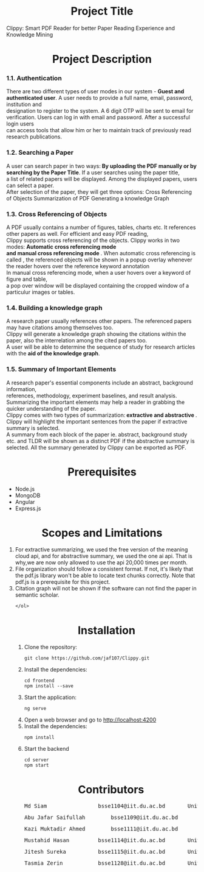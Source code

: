<h1 align="center">Project Title</h1>
Clippy: Smart PDF Reader for better Paper Reading Experience and Knowledge Mining

<h1 align="center">Project Description</h1>

<h3>1.1. Authentication</h3>
There are two different types of user modes in our system - <b>Guest and authenticated user</b>. A user needs to provide a full name, email, password, institution and  <br> designation to register to the system. A 6 digit OTP will be sent to email for verification. Users can log in with email and password. After a successful login users  <br> can access tools that allow him or her to maintain track of previously read research publications.<br>
<h3>1.2. Searching a Paper</h3>
A user can search paper in two ways:<b> By uploading the PDF manually or by searching by the Paper Title</b>. If a user searches using the paper title, <br> a list of related papers will be displayed. Among the displayed papers, users can select a paper. <br> After selection of the paper, they will get three options:
Cross Referencing of Objects
Summarization of PDF
Generating a knowledge Graph<br>
<h3>1.3. Cross Referencing of Objects </h3>
A PDF usually contains a number of figures, tables, charts etc. It references other papers as well. For efficient and easy PDF reading, <br> Clippy supports cross referencing of the objects. Clippy works in two modes: <b> Automatic cross referencing mode <br> and manual cross referencing  mode </b>. When automatic cross referencing is called , the referenced objects will be shown in a popup overlay whenever the reader hovers over the reference keyword annotation <br> In manual cross referencing mode, when a user hovers over a keyword of figure and table,<br> a pop over window will be displayed containing the cropped window of a <br> particulur images or tables.
<h3>1.4. Building a knowledge graph </h3>
A research paper usually references other papers. The referenced papers may have citations among themselves too. <br> Clippy will generate a knowledge graph showing the citations within the paper, also the interrelation among the cited papers too. <br> A user will be able to determine the sequence of study for research articles with the <b> aid of the knowledge graph</b>.<br>
<h3>1.5. Summary of Important Elements </h3>
A research paper's essential components include an abstract, background information, <br> references, methodology, experiment baselines, and result analysis. Summarizing the important elements may help a reader in grabbing the quicker understanding of the paper. <br> Clippy comes with two types of summarization:<b> extractive and abstractive </b>. Clippy will highlight the important sentences from the paper if extractive summary is selected. <br> A summary from each block of the paper ie. abstract, background study etc. and TLDR will be shown as a distinct PDF if the abstractive summary is selected.
All the summary generated by Clippy can be exported as PDF.


<h1 align="center">Prerequisites</h1>
	<ul>
		<li>Node.js</li>
		<li>MongoDB</li>
  	<li>Angular</li>
		<li>Express.js</li>
	</ul>
	
<h1 align="center">Scopes and Limitations</h1>
	<ol>
		<li>For extractive summarizing, we used the free version of the meaning cloud api, and for abstractive summary, we used the one ai api.
That is why,we are now only allowed to use the api 20,000 times per month.
		</li>
		<li>File organization should follow a consistent format. If not, it's likely that the pdf.js library won't be able to locate text chunks correctly.
Note that pdf.js is a prerequisite for this project.
		</li>
<li>Citation graph will not be shown if the software can not find the paper in semantic scholar.
		</li>	

  	</ol>
	
<h1 align="center">Installation</h1>
	<ol>
		<li>Clone the repository:</li>
		<pre><code>git clone https://github.com/jaf107/Clippy.git</code></pre>
		<li>Install the dependencies:</li>
  		<pre><code>cd frontend</code>
<code>npm install --save</code></pre>
		<li>Start the application:</li>
		<pre><code>ng serve</code></pre>
		<li>Open a web browser and go to <a href="http://localhost:4200">http://localhost:4200</a></li>
		<li>Install the dependencies:</li>
	<pre><code>npm install</code></pre>
		<li>Start the backend</li>
<pre><code>cd server</code>
<code>npm start</code></pre>
  	</ol>
	<ul>
		<h1 align="center">Contributors</h1>
		<pre><li>Md Siam				bsse1104@iit.du.ac.bd		University of Dhaka</li></pre>
	<pre><li>Abu Jafar Saifullah		bsse1109@iit.du.ac.bd		University of Dhaka</li></pre>
		<pre><li>Kazi Muktadir Ahmed		bsse1111@iit.du.ac.bd		University of Dhaka</li></pre>
		<pre><li>Mustahid Hasan			bsse1114@iit.du.ac.bd		University of Dhaka</li></pre>
		<pre><li>Jitesh Sureka			bsse1115@iit.du.ac.bd		University of Dhaka</li></pre>
		<pre><li>Tasmia Zerin			bsse1128@iit.du.ac.bd		University of Dhaka</li></pre>
	</ul>	
	
	







